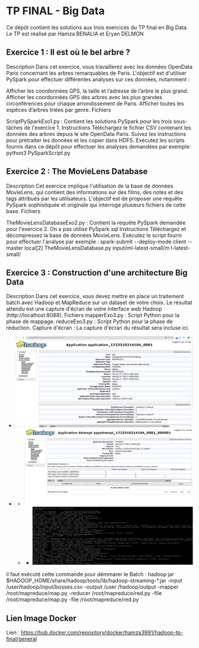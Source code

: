 # TP FINAL - Big Data 
Ce dépôt contient les solutions aux trois exercices du TP final en Big Data. Le TP est réalisé par Hamza BENALIA et Eryan DELMON 

## Exercice 1 : Il est où le bel arbre ?
Description
Dans cet exercice, vous travaillerez avec les données OpenData Paris concernant les arbres remarquables de Paris. L'objectif est d'utiliser PySpark pour effectuer différentes analyses sur ces données, notamment :

Afficher les coordonnées GPS, la taille et l’adresse de l’arbre le plus grand.
Afficher les coordonnées GPS des arbres avec les plus grandes circonférences pour chaque arrondissement de Paris.
Afficher toutes les espèces d’arbres triées par genre.
Fichiers

ScriptPySparkExo1.py : Contient les solutions PySpark pour les trois sous-tâches de l'exercice 1.
Instructions
Téléchargez le fichier CSV contenant les données des arbres depuis le site OpenData Paris.
Suivez les instructions pour prétraiter les données et les copier dans HDFS.
Exécutez les scripts fournis dans ce dépôt pour effectuer les analyses demandées par exemple:  python3 PySparkScript.py 

## Exercice 2 : The MovieLens Database
Description
Cet exercice implique l'utilisation de la base de données MovieLens, qui contient des informations sur des films, des notes et des tags attribués par les utilisateurs. L'objectif est de proposer une requête PySpark sophistiquée et originale qui interroge plusieurs fichiers de cette base.
Fichiers

TheMovieLensDatabaseExo2.py : Contient la requête PySpark demandée pour l'exercice 2. On a pas utilisé PySpark.sql 
Instructions
Téléchargez et décompressez la base de données MovieLens.
Exécutez le script fourni pour effectuer l'analyse par exemple : spark-submit --deploy-mode client --master local[2] TheMovieLensDatabase.py input/ml-latest-small/m
l-latest-small/

## Exercice 3 : Construction d'une architecture Big Data
Description
Dans cet exercice, vous devez mettre en place un traitement batch avec Hadoop et MapReduce sur un dataset de votre choix. Le résultat attendu est une capture d'écran de votre interface web Hadoop (http://localhost:8088).
Fichiers
mapperExo3.py : Script Python pour la phase de mappage.
reduceExo3.py : Script Python pour la phase de réduction.
Capture d'écran : La capture d'écran du résultat sera incluse ici.

- ![Résultat du traitement batch](https://github.com/EryanDe/TP_spark/blob/main/images/batch1.png)
- - ![Résultat du traitement batch](https://github.com/EryanDe/TP_spark/blob/main/images/batch2.png)
  - - ![Résultat du traitement batch](https://github.com/EryanDe/TP_spark/blob/main/images/batch3.png)



il faut exécuté cette commande pour démmarer le Batch : hadoop jar $HADOOP_HOME/share/hadoop/tools/lib/hadoop-streaming-*.jar     -input /user/hadoop/input/bosses.csv     -output /user
/hadoop/output     -mapper /root/mapreduce/map.py     -reducer /root/mapreduce/red.py     -file /root/mapreduce/map.py     -file /root/mapreduce/red.py


## Lien Image Docker
Lien : https://hub.docker.com/repository/docker/hamza3991/hadoop-tp-final/general

